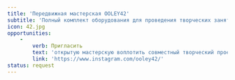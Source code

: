 ```yaml
---
title: 'Передвижная мастерская OOLEY42'
subtitle: 'Полный комплект оборудования для проведения творческих занятий и воплощения коллективных проектов в любом месте'
icon: 42.jpg
opportunities:
    -
        verb: Пригласить
        text: 'открытую мастерскую воплотить совместный творческий проект'
        link: 'https://www.instagram.com/ooley42/'
status: request
---
```



